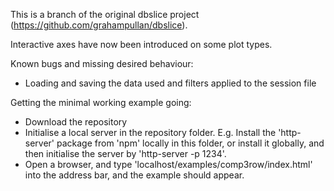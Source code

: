 This is a branch of the original dbslice project (https://github.com/grahampullan/dbslice).

Interactive axes have now been introduced on some plot types.


Known bugs and missing desired behaviour:
- Loading and saving the data used and filters applied to the session file




Getting the minimal working example going:
- Download the repository
- Initialise a local server in the repository folder. E.g. Install the 'http-server' package from 'npm' locally in this folder, or install it globally, and then initialise the server by 'http-server -p 1234'. 
- Open a browser, and type 'localhost/examples/comp3row/index.html' into the address bar, and the example should appear.
